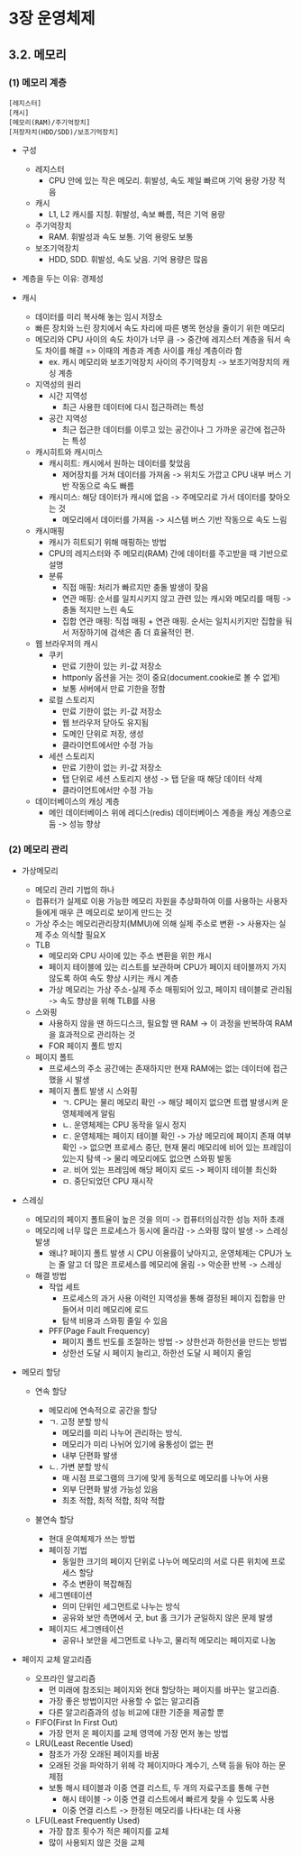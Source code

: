 # 3장 운영체제
## 3.2. 메모리

### (1) 메모리 계층
```
[레지스터]
[캐시]
[메모리(RAM)/주기억장치]
[저장자치(HDD/SDD)/보조기억장치]
```
- 구성
    - 레지스터
        - CPU 안에 있는 작은 메모리. 휘발성, 속도 제일 빠르며 기억 용량 가장 적음
    - 캐시
        - L1, L2 캐시를 지칭. 휘발성, 속보 빠름, 적은 기억 용량
    - 주기억장치
        - RAM. 휘발성과 속도 보통. 기억 용량도 보통
    - 보조기억장치
        - HDD, SDD. 휘발성, 속도 낮음. 기억 용량은 많음
- 계층을 두는 이유: 경제성

- 캐시
    - 데이터를 미리 복사해 놓는 임시 저장소
    - 빠른 장치와 느린 장치에서 속도 차리에 따른 병목 현상을 줄이기 위한 메모리
    - 메모리와 CPU 사이의 속도 차이가 너무 큼 -> 중간에 레지스터 계층을 둬서 속도 차이를 해결 => 이때의 계층과 계층 사이를 캐싱 계층이라 함
        - ex. 캐시 메모리와 보조기억장치 사이의 주기억장치 -> 보조기억장치의 캐싱 계층
    - 지역성의 원리
        - 시간 지역성
            - 최근 사용한 데이터에 다시 접근하려는 특성
        - 공간 지역성
            - 최근 접근한 데이터를 이루고 있는 공간이나 그 가까운 공간에 접근하는 특성
    - 캐시히트와 캐시미스
        - 캐시히트: 캐시에서 원하는 데이터를 찾았음
            - 제어장치를 거쳐 데이터를 가져옴 -> 위치도 가깝고 CPU 내부 버스 기반 작동으로 속도 빠름
        - 캐시미스: 해당 데이터가 캐시에 없음 -> 주메모리로 가서 데이터를 찾아오는 것
            - 메모리에서 데이터를 가져옴 -> 시스템 버스 기반 작동으로 속도 느림
    - 캐시매핑
        - 캐시가 히트되기 위해 매핑하는 방법
        - CPU의 레지스터와 주 메모리(RAM) 간에 데이터를 주고받을 때 기반으로 설명
        - 분류
            - 직접 매핑: 처리가 빠르지만 충돌 발생이 잦음
            - 연관 매핑: 순서를 일치시키지 않고 관련 있는 캐시와 메모리를 매핑 -> 충돌 적지만 느린 속도
            - 집합 연관 매핑: 직접 매핑 + 연관 매핑. 순서는 일치시키지만 집합을 둬서 저장하기에 검색은 좀 더 효율적인 편.
    - 웹 브라우저의 캐시
        - 쿠키
            - 만료 기한이 있는 키-값 저장소
            - httponly 옵션을 거는 것이 중요(document.cookie로 볼 수 없게)
            - 보통 서버에서 만료 기한을 정함
        - 로컬 스토리지
            - 만료 기한이 없는 키-값 저장소
            - 웹 브라우저 닫아도 유지됨
            - 도메인 단위로 저장, 생성
            - 클라이언트에서만 수정 가능
        - 세션 스토리지
            - 만료 기한이 없는 키-값 저장소
            - 탭 단위로 세션 스토리지 생성 -> 탭 닫을 때 해당 데이터 삭제
            - 클라이언트에서만 수정 가능
    - 데이터베이스의 캐싱 계층
        - 메인 데이터베이스 위에 레디스(redis) 데이터베이스 계층을 캐싱 계층으로 둠 -> 성능 향상


### (2) 메모리 관리
- 가상메모리
    - 메모리 관리 기법의 하나
    - 컴퓨터가 실제로 이용 가능한 메모리 자원을 추상화하여 이를 사용하는 사용자들에게 매우 큰 메모리로 보이게 만드는 것
    - 가상 주소는 메모리관리장치(MMU)에 의해 실제 주소로 변환 -> 사용자는 실제 주소 의식할 필요X
    - TLB
        - 메모리와 CPU 사이에 있는 주소 변환을 위한 캐시 
        - 페이지 테이블에 있는 리스트를 보관하며 CPU가 페이지 테이블까지 가지 않도록 하여 속도 향상 시키는 캐시 계층
        - 가상 메모리는 가상 주소-실제 주소 매핑되어 있고, 페이지 테이블로 관리됨 -> 속도 향상을 위해 TLB를 사용
    - 스와핑
        - 사용하지 않을 땐 하드디스크, 필요할 땐 RAM -> 이 과정을 반복하여 RAM을 효과적으로 관리하는 것
        - FOR 페이지 폴트 방지
    - 페이지 폴트
        - 프로세스의 주소 공간에는 존재하지만 현재 RAM에는 없는 데이터에 접근했을 시 발생
        - 페이지 폴트 발생 시 스와핑
            - ㄱ. CPU는 물리 메모리 확인 -> 해당 페이지 없으면 트랩 발생시켜 운영체제에게 알림
            - ㄴ. 운영체제는 CPU 동작을 일시 정지
            - ㄷ. 운영체제는 페이지 테이블 확인 -> 가상 메모리에 페이지 존재 여부 확인 -> 없으면 프로세스 중단, 현재 물리 메모리에 비어 있는 프레임이 있는지 탐색 -> 물리 메모리에도 없으면 스와핑 발동
            - ㄹ. 비어 있는 프레임에 해당 페이지 로드 -> 페이지 테이블 최신화
            - ㅁ. 중단되었던 CPU 재시작

- 스레싱
    - 메모리의 페이지 폴트율이 높은 것을 의미 -> 컴퓨터의심각한 성능 저하 초래
    - 메모리에 너무 많은 프로세스가 동시에 올라감 -> 스와핑 많이 발생 -> 스레싱 발생
        - 왜냐? 페이지 폴트 발생 시 CPU 이용률이 낮아지고, 운영체제는 CPU가 노는 줄 알고 더 많은 프로세스를 메모리에 올림 -> 악순환 반복 -> 스레싱
    - 해결 방법
        - 작업 세트
            - 프로세스의 과거 사용 이력인 지역성을 통해 결정된 페이지 집합을 만들어서 미리 메모리에 로드
            - 탐색 비용과 스와핑 줄일 수 있음
        - PFF(Page Fault Frequency)
            - 페이지 폴트 빈도를 조절하는 방법 -> 상한선과 하한선을 만드는 방법
            - 상한선 도달 시 페이지 늘리고, 하한선 도달 시 페이지 줄임

- 메모리 할당
    - 연속 할당
        - 메모리에 연속적으로 공간을 할당
        - ㄱ. 고정 분할 방식
            - 메모리를 미리 나누어 관리하는 방식.
            - 메모리가 미리 나뉘어 있기에 융통성이 없는 편
            - 내부 단편화 발생
        - ㄴ. 가변 분할 방식
            - 매 시점 프로그램의 크기에 맞게 동적으로 메모리를 나누어 사용
            - 외부 단편화 발생 가능성 있음
            - 최초 적합, 최적 적합, 최악 적합

    - 불연속 할당
        - 현대 운여체제가 쓰는 방법
        - 페이징 기법
            - 동일한 크기의 페이지 단위로 나누어 메모리의 서로 다른 위치에 프로세스 할당
            - 주소 변환이 복잡해짐
        - 세그멘테이션
            - 의미 단위인 세그먼트로 나누는 방식
            - 공유와 보안 측면에서 굿, but 홀 크기가 균일하지 않은 문제 발생
        - 페이지드 세그멘테이션
            - 공유나 보안을 세그먼트로 나누고, 물리적 메모리는 페이지로 나눔

- 페이지 교체 알고리즘
    - 오프라인 알고리즘
        - 먼 미래에 참조되는 페이지와 현대 할당하는 페이지를 바꾸는 알고리즘. 
        - 가장 좋은 방법이지만 사용할 수 없는 알고리즘
        - 다른 알고리즘과의 성능 비교에 대한 기준을 제공할 뿐
    - FIFO(First In First Out)
        - 가장 먼저 온 페이지를 교체 영역에 가장 먼저 놓는 방법
    - LRU(Least Recentle Used)
        - 참조가 가장 오래된 페이지를 바꿈
        - 오래된 것을 파악하기 위헤 각 페이지마다 계수기, 스택 등을 둬야 하는 문제점
        - 보통 해시 테이블과 이중 연결 리스트, 두 개의 자료구조를 통해 구현
            - 해시 테이블 -> 이중 연결 리스트에서 빠르게 찾을 수 있도록 사용
            - 이중 연결 리스트 -> 한정된 메모리를 나타내는 데 사용
    - LFU(Least Frequently Used)
        - 가장 참조 횟수가 적은 페이지를 교체
        - 많이 사용되지 않은 것을 교체